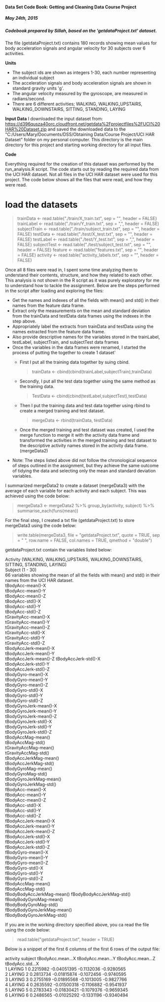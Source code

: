 #### Data Set Code Book: Getting and Cleaning Data Course Project

##### May 24th, 2015
##### Codebook prepared by Sillah, based on the 'getdataProject.txt' dataset.

The file (getdataProject.txt) contains 180 records showing mean values for body acceleration signals and angular velocity for 30 subjects over 6 activities.

**Units**
* The subject ids are shown as integers 1-30, each number representing an individual subject
* The acceleration signals and body acceleration signals are shown in standard gravity units 'g'. 
* The angular velocity measured by the gyroscope, are measured in radians/second. 
* There are 6 different activities; WALKING, WALKING_UPSTAIRS, WALKING_DOWNSTAIRS, SITTING, STANDING, LAYING

**Input Data**
I downloaded the input dataset from: 
https://d396qusza40orc.cloudfront.net/getdata%2Fprojectfiles%2FUCI%20HAR%20Dataset.zip and saved the downloaded data to the "C:/Users/Mary/Documents/DSS/Obtaining Data/Course Project/UCI HAR Dataset" folder on my personal computer.  This directory is the main directory for this project and starting working directory for all input files.

**Code**

Everything required for the creation of this dataset was performed by the run_analysis.R script.
The code starts out by reading the required data from the UCI HAR dataset.  Not all files in the UCI HAR dataset were used for this project.  The code below shows all the files that were read, and how they were read.

# load the datasets
> trainData <- read.table("./train/X_train.txt", sep = "", header = FALSE)
> trainLabel <- read.table("./train/Y_train.txt", sep = ",", header = FALSE)
> subjectTrain <- read.table("./train/subject_train.txt", sep = "", header = FALSE)
> testData <- read.table("./test/X_test.txt", sep = "", header = FALSE)
> testLabel <- read.table("./test/Y_test.txt", sep = ",", header = FALSE)
> subjectTest <- read.table("./test/subject_test.txt", sep = "", header = FALSE)
> feature <- read.table("features.txt", sep = "", header = FALSE)
> activity <- read.table("activity_labels.txt", sep = "", header = FALSE) 

Once all 8 files were read in, I spent some time analyzing them to understand their contents, structure, and how they related to each other.  This analysis is not shown in the R script as it was purely exploratory for me to understand how to tackle the assignment.  Below are the steps performed in the script after loading and exploring the files:
* Get the names and indexes of all the fields with mean() and std() in their names from the feature data frame.
* Extract only the measurements on the mean and standard deviation from the trainData and testData data frames using the indexes in the step above.
* Appropriately label the extracts from trainData and testData using the names extracted from the feature data frame.  
* Also provide descriptive names for the variables stored in the trainLabel, testLabel, subjectTrain, and subjectTest data frames
* Once the variables in the data frames were renamed, I started the process of putting the together to create 1 dataset'
  * First I put all the training data together by suing cbind.
  
    > trainData <- cbind(cbind(trainLabel,subjectTrain),trainData)
  * Secondly, I put all the test data together using the same method as the training data.
  
    > TestData <- cbind(cbind(testLabel,subjectTest),testData)
  * Then I put the training data and test data together using rbind to create a merged training and test dataset. 
    > mergeData <- rbind(trainData, testData)

  * Once the merged training and test dataset was created, I used the merge function to merge it with the activity data frame and transformed the activities in the merged training and test dataset to the descriptive activity names stored in the activity data frame. (mergeData2)
* Note:  The steps listed above did not follow the chronological sequence of steps outlined in the assignment, but they achieve the same outcome of tidying the data and selecting only the mean and standard deviation variables.

I summarized mergeData2 to create a dataset (mergeData3) with the average of each variable for each activity and each subject.  This was achieved using the code below:
> mergeData3 <- mergeData2 %>%
        group_by(activity, subject) %>%
        summarise_each(funs(mean))

For the final step, I created a txt file (getdataProject.txt) to store mergeData3 using the code below:  
> write.table(mergeData3, file = "getdataProject.txt", quote = TRUE, sep = " ", row.name = FALSE,
            col.names = TRUE, qmethod = "double")

getdataProject.txt contain the variables listed below:

Activity   	(WALKING, WALKING_UPSTAIRS, WALKING_DOWNSTAIRS, SITTING, STANDING, LAYING)  
Subject		(1 - 30)  
66 variables showing the mean of all the fields with mean() and std() in their names from the UCI HAR dataset.  
tBodyAcc-mean()-X  
tBodyAcc-mean()-Y  
tBodyAcc-mean()-Z  
tBodyAcc-std()-X  
tBodyAcc-std()-Y  
tBodyAcc-std()-Z  
tGravityAcc-mean()-X  
tGravityAcc-mean()-Y  
tGravityAcc-mean()-Z  
tGravityAcc-std()-X  
tGravityAcc-std()-Y  
tGravityAcc-std()-Z  
tBodyAccJerk-mean()-X  
tBodyAccJerk-mean()-Y  
tBodyAccJerk-mean()-Z 
tBodyAccJerk-std()-X  
tBodyAccJerk-std()-Y  
tBodyAccJerk-std()-Z  
tBodyGyro-mean()-X  
tBodyGyro-mean()-Y  
tBodyGyro-mean()-Z  
tBodyGyro-std()-X  
tBodyGyro-std()-Y  
tBodyGyro-std()-Z  
tBodyGyroJerk-mean()-X  
tBodyGyroJerk-mean()-Y  
tBodyGyroJerk-mean()-Z  
tBodyGyroJerk-std()-X  
tBodyGyroJerk-std()-Y  
tBodyGyroJerk-std()-Z  
tBodyAccMag-mean()  
tBodyAccMag-std()  
tGravityAccMag-mean()  
tGravityAccMag-std()  
tBodyAccJerkMag-mean()  
tBodyAccJerkMag-std()  
tBodyGyroMag-mean()  
tBodyGyroMag-std()  
tBodyGyroJerkMag-mean()  
tBodyGyroJerkMag-std()  
fBodyAcc-mean()-X  
fBodyAcc-mean()-Y  
fBodyAcc-mean()-Z  
fBodyAcc-std()-X  
fBodyAcc-std()-Y  
fBodyAcc-std()-Z  
fBodyAccJerk-mean()-X  
fBodyAccJerk-mean()-Y  
fBodyAccJerk-mean()-Z  
fBodyAccJerk-std()-X  
fBodyAccJerk-std()-Y  
fBodyAccJerk-std()-Z  
fBodyGyro-mean()-X  
fBodyGyro-mean()-Y  
fBodyGyro-mean()-Z  
fBodyGyro-std()-X  
fBodyGyro-std()-Y  
fBodyGyro-std()-Z  
fBodyAccMag-mean()  
fBodyAccMag-std()   
fBodyBodyAccJerkMag-mean() 
fBodyBodyAccJerkMag-std()  
fBodyBodyGyroMag-mean()  
fBodyBodyGyroMag-std()  
fBodyBodyGyroJerkMag-mean()  
fBodyBodyGyroJerkMag-std()  


If you are in the working directory specified above, you ca read the file using the code below:  

> read.table("getdataProject.txt", header = TRUE)

Below is a snippet of the first 6 columns of the first 6 rows of the output file:

  activity subject tBodyAcc.mean...X tBodyAcc.mean...Y tBodyAcc.mean...Z tBodyAcc.std...X  
1   LAYING       1         0.2215982       -0.04051395        -0.1132036       -0.9280565  
2   LAYING       2         0.2813734       -0.01815874        -0.1072456       -0.9740595  
3   LAYING       3         0.2755169       -0.01895568        -0.1013005       -0.9827766  
4   LAYING       4         0.2635592       -0.01500318        -0.1106882       -0.9541937  
5   LAYING       5         0.2783343       -0.01830421        -0.1079376       -0.9659345  
6   LAYING       6         0.2486565       -0.01025292        -0.1331196       -0.9340494  

